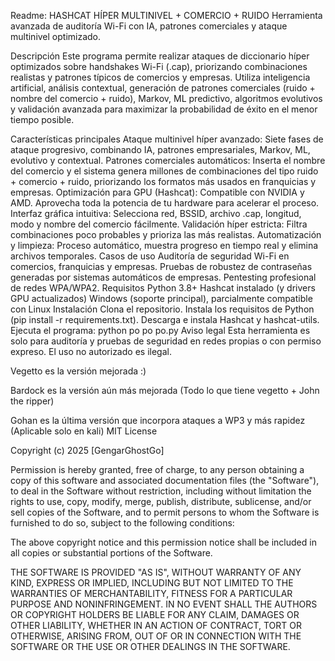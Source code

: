 Readme: 
HASHCAT HÍPER MULTINIVEL + COMERCIO + RUIDO
Herramienta avanzada de auditoría Wi-Fi con IA, patrones comerciales y ataque multinivel optimizado.

Descripción
Este programa permite realizar ataques de diccionario híper optimizados sobre handshakes Wi-Fi (.cap), priorizando combinaciones realistas y patrones típicos de comercios y empresas. Utiliza inteligencia artificial, análisis contextual, generación de patrones comerciales (ruido + nombre del comercio + ruido), Markov, ML predictivo, algoritmos evolutivos y validación avanzada para maximizar la probabilidad de éxito en el menor tiempo posible.

Características principales
Ataque multinivel híper avanzado:
Siete fases de ataque progresivo, combinando IA, patrones empresariales, Markov, ML, evolutivo y contextual.
Patrones comerciales automáticos:
Inserta el nombre del comercio y el sistema genera millones de combinaciones del tipo ruido + comercio + ruido, priorizando los formatos más usados en franquicias y empresas.
Optimización para GPU (Hashcat):
Compatible con NVIDIA y AMD. Aprovecha toda la potencia de tu hardware para acelerar el proceso.
Interfaz gráfica intuitiva:
Selecciona red, BSSID, archivo .cap, longitud, modo y nombre del comercio fácilmente.
Validación híper estricta:
Filtra combinaciones poco probables y prioriza las más realistas.
Automatización y limpieza:
Proceso automático, muestra progreso en tiempo real y elimina archivos temporales.
Casos de uso
Auditoría de seguridad Wi-Fi en comercios, franquicias y empresas.
Pruebas de robustez de contraseñas generadas por sistemas automáticos de empresas.
Pentesting profesional de redes WPA/WPA2.
Requisitos
Python 3.8+
Hashcat instalado (y drivers GPU actualizados)
Windows (soporte principal), parcialmente compatible con Linux
Instalación
Clona el repositorio.
Instala los requisitos de Python (pip install -r requirements.txt).
Descarga e instala Hashcat y hashcat-utils.
Ejecuta el programa:
python po po po.py
Aviso legal
Esta herramienta es solo para auditoría y pruebas de seguridad en redes propias o con permiso expreso. El uso no autorizado es ilegal.

Vegetto es la versión mejorada :)

Bardock es la versión aún más mejorada (Todo lo que tiene vegetto + John the ripper)

Gohan es la última versión que incorpora ataques a WP3 y más rapidez (Aplicable solo en kali)
MIT License

Copyright (c) 2025 [GengarGhostGo]

Permission is hereby granted, free of charge, to any person obtaining a copy
of this software and associated documentation files (the "Software"), to deal
in the Software without restriction, including without limitation the rights
to use, copy, modify, merge, publish, distribute, sublicense, and/or sell
copies of the Software, and to permit persons to whom the Software is
furnished to do so, subject to the following conditions:

The above copyright notice and this permission notice shall be included in all
copies or substantial portions of the Software.

THE SOFTWARE IS PROVIDED "AS IS", WITHOUT WARRANTY OF ANY KIND, EXPRESS OR
IMPLIED, INCLUDING BUT NOT LIMITED TO THE WARRANTIES OF MERCHANTABILITY,
FITNESS FOR A PARTICULAR PURPOSE AND NONINFRINGEMENT. IN NO EVENT SHALL THE
AUTHORS OR COPYRIGHT HOLDERS BE LIABLE FOR ANY CLAIM, DAMAGES OR OTHER
LIABILITY, WHETHER IN AN ACTION OF CONTRACT, TORT OR OTHERWISE, ARISING FROM,
OUT OF OR IN CONNECTION WITH THE SOFTWARE OR THE USE OR OTHER DEALINGS IN THE
SOFTWARE.
